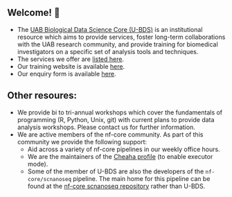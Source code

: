 ## Welcome! 👋

* The [UAB Biological Data Science Core (U-BDS)](https://www.uab.edu/cores/ircp/bds) is an institutional resource which aims to provide services, foster long-term collaborations with the UAB research community, and provide training for biomedical investigators on a specific set of analysis tools and techniques.
* The services we offer are [listed here](https://www.uab.edu/cores/ircp/bds-services).
* Our training website is available [here](https://u-bds.github.io/training_guides/).
* Our enquiry form is available [here](https://www.wrike.com/frontend/requestforms/index.html?token=eyJhY2NvdW50SWQiOjQ2ODk3ODQsInRhc2tGb3JtSWQiOjUxMTIyNn0JNDc3OTg5MTE1NzQxNwlkNDgyOTg3Zjc0N2YyYmE4YWE3YThiYjVmNjQ3NzM1MzYyMTM5ZDlmN2I4NTU2NWZkZDZiMWY4MDg4MTJmYzI2).

## Other resoures:

* We provide bi to tri-annual workshops which cover the fundamentals of programming (R, Python, Unix, git) with current plans to provide data analysis workshops. Please contact us for further information.
* We are active members of the nf-core community. As part of this community we provide the following support:
  * Aid across a variety of nf-core pipelines in our weekly office hours.
  * We are the maintainers of the [Cheaha profile](https://github.com/nf-core/configs/blob/master/docs/cheaha.md) (to enable executor mode).
  * Some of the member of U-BDS are also the developers of the `nf-core/scnanoseq` pipeline. The main home for this pipeline can be found at the [nf-core scnanoseq repository](https://github.com/nf-core/scnanoseq) rather than U-BDS.



